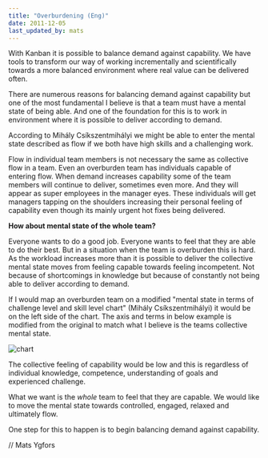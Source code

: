 ```yaml
---
title: "Overburdening (Eng)"
date: 2011-12-05
last_updated_by: mats
---
```

With Kanban it is possible to balance demand against capability. We have tools to transform our way of working incrementally and scientifically towards a more balanced environment where real value can be delivered often.

There are numerous reasons for balancing demand against capability but one of the most fundamental I believe is that a team must have a mental state of being able. And one of the foundation for this is to work in environment where it is possible to deliver according to demand.

According to Mihály Csíkszentmihályi we might be able to enter the mental state described as flow if we both have high skills and a challenging work.

Flow in individual team members is not necessary the same as collective flow in a team. Even an overburden team has individuals capable of entering flow. When demand increases capability some of the team members will continue to deliver, sometimes even more. And they will appear as super employees in the manager eyes. These individuals will get managers tapping on the shoulders increasing their personal feeling of capability even though its mainly urgent hot fixes being delivered.

**How about mental state of the whole team?**

Everyone wants to do a good job. Everyone wants to feel that they are able to do their best. But in a situation when the team is overburden this is hard. As the workload increases more than it is possible to deliver the collective mental state moves from feeling capable towards feeling incompetent. Not because of shortcomings in knowledge but because of constantly not being able to deliver according to demand.

If I would map an overburden team on a modified "mental state in terms of challenge level and skill level chart" (Mihály Csíkszentmihályi) it would be on the left side of the chart. The axis and terms in below example is modified from the original to match what I believe is the teams collective mental state.

![chart](http://i39.tinypic.com/noetsh.jpg)

The collective feeling of capability would be low and this is regardless of individual knowledge, competence, understanding of goals and experienced challenge.

What we want is the _whole_ team to feel that they are capable. We would like to move the mental state towards controlled, engaged, relaxed and ultimately flow.

One step for this to happen is to begin balancing demand against capability.

// Mats Ygfors
